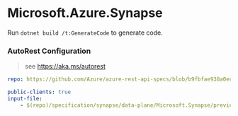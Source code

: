 # Microsoft.Azure.Synapse

Run `dotnet build /t:GenerateCode` to generate code.

### AutoRest Configuration
> see https://aka.ms/autorest

```yaml
repo: https://github.com/Azure/azure-rest-api-specs/blob/b9fbfae938a0ec0e8a696b450a917b47bea1f2e3
```

``` yaml
public-clients: true
input-file:
    - $(repo)/specification/synapse/data-plane/Microsoft.Synapse/preview/2019-11-01-preview/sparkJob.json
```